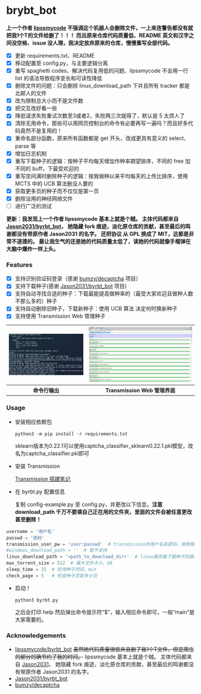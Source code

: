 # brybt_bot

**上一个作者 [lipssmycode](https://github.com/lipssmycode) 不强调这个机器人会删除文件，一上来连警告都没有就把我1个T的文件给删了！！！
而且原来仓库代码质量低、README 英文和汉字之间没空格、issue 没人理，我决定放弃原来的仓库，慢慢重写全部代码。**

- [x] 更新 requirements.txt、README
- [x] 移动配置至 config.py，与主要逻辑分离
- [x] 重写 spaghetti codes、解决代码复用低的问题、lipssmycode 不会用一行 list 的语法导致程序变长和可读性降低
- [x] 删除文件的问题：只会删除 linux_download_path 下并且所有 tracker 都是北邮人的文件
- [x] 改为限制总大小而不是文件数
- [x] 把交互改好看一些
- [x] 降低请求失败重试次数至3或者2，失败两三次就得了，默认是 5 太烦人了
- [x] 清除无用命令，那些可以用网页控制台的命令有必要再写一遍吗？而且好多代码竟然不是复用的！
- [x] 重命名部分函数，原来所有函数都是 get 开头，改成更具有意义的 select、parse 等
- [x] 增加日志机制
- [x] 重写下载种子的逻辑：按种子平均每天增加作种率期望排序，不同的 free 加不同的 buff，下最受欢迎的
- [x] 重写空间满时删除种子的逻辑：按我做种以来平均每天的上传比排序，使用 MCTS 中的 UCB 算法删没人要的
- [x] 获取更多页的种子而不仅仅是第一页
- [x] 删除没用的神经网络文件
- [ ] 进行广泛的测试

**更新：我发现上一个作者 lipssmycode 基本上就是个贼。
主体代码都来自 [Jason2031/byrbt_bot](https://github.com/Jason2031/byrbt_bot)，
她隐藏 fork 痕迹，淡化原仓库的贡献，甚至最后的鸣谢都没有带原作者 Jason2031 的名字。
还把协议 从 GPL 换成了 MIT，这都是非常不道德的。
最让我生气的还是她的代码质量太低了，读她的代码就像手榴弹在大脑中爆炸一样上头。**

### Features

- [x] 支持识别验证码登录（感谢 [bumzy/decaptcha](https://github.com/bumzy/decaptcha) 项目）
- [x] 支持下载种子(感谢 [Jason2031/byrbt_bot](https://github.com/Jason2031/byrbt_bot) 项目)
- [x] 支持自动寻找合适的种子：下载最能提高做种率的（最受大家欢迎且做种人数不那么多的）种子
- [x] 支持自动删除旧种子，下载新种子：使用 UCB 算法 决定何时换新种子
- [x] 支持使用 Transmission Web 管理种子

<table>
    <tr>
        <th><img src="https://raw.githubusercontent.com/WhymustIhaveaname/byrbt_bot/main/images/terminal.png"/></th>
        <th><img src="https://raw.githubusercontent.com/WhymustIhaveaname/byrbt_bot/main/images/web.png"/></th>
    </tr>
    <tr>
        <th>命令行输出</th>
        <th>Transmission Web 管理界面</th>
    </tr>
</table>

### Usage

* 安装相应依赖包

   ```shell
   python3 -m pip install -r requirements.txt
   ```
   sklearn版本为0.22.1可以使用captcha_classifier_sklearn0.22.1.pkl模型，改名为captcha_classifier.pkl即可

* 安装 Transmission

   [Transmission 搭建笔记](https://github.com/WhymustIhaveaname/Transmission-Block-Xunlei/blob/main/%E6%90%AD%E5%BB%BA%E7%AC%94%E8%AE%B0.md)

* 在 byrbt.py 配置信息

   复制 config-example.py 至 config.py，并更改以下信息。**注意 download_path 千万不要填自己正在用的文件夹，里面的文件会被任意更改甚至删除！**

```python
username = '用户名'
passwd = '密码'
transmission_user_pw = 'user:passwd'  # transmission的用户名和密码，按照格式填入
#windows_download_path = ''  # 暂不支持
linux_download_path = '<path_to_download_dir>'  # linux服务器下载种子的路径
max_torrent_size = 512  # 最大文件大小，GB
sleep_time = 15  # 轮询种子时间，min
check_page = 5   # 检查种子页前多少页
```

* 启动！

   ```shell
   python3 byrbt.py
   ```

   之后会打印 help 然后弹出命令提示符“$”，输入相应命令即可，一般“main”是大家需要的。

### Acknowledgements

* [lipssmycode/byrbt_bot](https://github.com/lipssmycode/byrbt_bot)
~~虽然她代码质量很低并且删了我1个T文件，但是爬虫的部分的确节约了我的时间。~~
lipssmycode 基本上就是个贼。
主体代码都来自 [Jason2031](https://github.com/Jason2031)，
她隐藏 fork 痕迹，淡化原仓库的贡献，甚至最后的鸣谢都没有带原作者 Jason2031 的名字。
* [Jason2031/byrbt_bot](https://github.com/Jason2031/byrbt_bot)
* [bumzy/decaptcha](https://github.com/bumzy/decaptcha)
